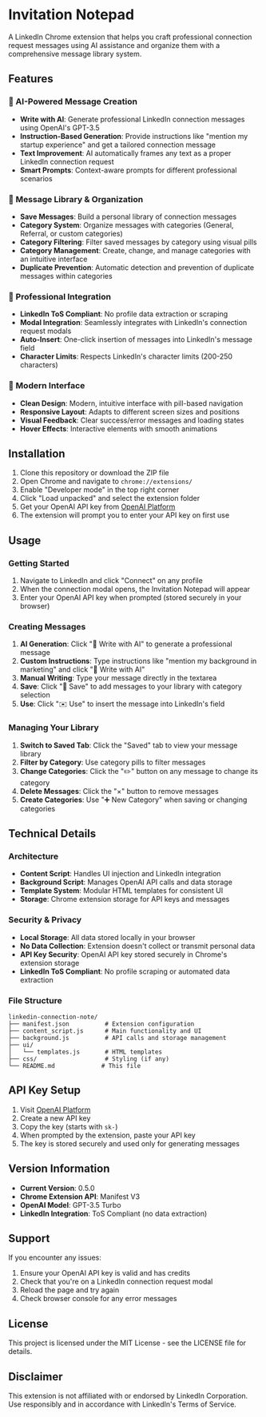 # Invitation Notepad

A LinkedIn Chrome extension that helps you craft professional connection request messages using AI assistance and organize them with a comprehensive message library system.

## Features

### 🤖 AI-Powered Message Creation
- **Write with AI**: Generate professional LinkedIn connection messages using OpenAI's GPT-3.5
- **Instruction-Based Generation**: Provide instructions like "mention my startup experience" and get a tailored connection message
- **Text Improvement**: AI automatically frames any text as a proper LinkedIn connection request
- **Smart Prompts**: Context-aware prompts for different professional scenarios

### 📁 Message Library & Organization
- **Save Messages**: Build a personal library of connection messages
- **Category System**: Organize messages with categories (General, Referral, or custom categories)
- **Category Filtering**: Filter saved messages by category using visual pills
- **Category Management**: Create, change, and manage categories with an intuitive interface
- **Duplicate Prevention**: Automatic detection and prevention of duplicate messages within categories

### 💼 Professional Integration
- **LinkedIn ToS Compliant**: No profile data extraction or scraping
- **Modal Integration**: Seamlessly integrates with LinkedIn's connection request modals
- **Auto-Insert**: One-click insertion of messages into LinkedIn's message field
- **Character Limits**: Respects LinkedIn's character limits (200-250 characters)

### 🎨 Modern Interface
- **Clean Design**: Modern, intuitive interface with pill-based navigation
- **Responsive Layout**: Adapts to different screen sizes and positions
- **Visual Feedback**: Clear success/error messages and loading states
- **Hover Effects**: Interactive elements with smooth animations

## Installation

1. Clone this repository or download the ZIP file
2. Open Chrome and navigate to `chrome://extensions/`
3. Enable "Developer mode" in the top right corner
4. Click "Load unpacked" and select the extension folder
5. Get your OpenAI API key from [OpenAI Platform](https://platform.openai.com/api-keys)
6. The extension will prompt you to enter your API key on first use

## Usage

### Getting Started
1. Navigate to LinkedIn and click "Connect" on any profile
2. When the connection modal opens, the Invitation Notepad will appear
3. Enter your OpenAI API key when prompted (stored securely in your browser)

### Creating Messages
1. **AI Generation**: Click "🤖 Write with AI" to generate a professional message
2. **Custom Instructions**: Type instructions like "mention my background in marketing" and click "🤖 Write with AI"
3. **Manual Writing**: Type your message directly in the textarea
4. **Save**: Click "💾 Save" to add messages to your library with category selection
5. **Use**: Click "✉️ Use" to insert the message into LinkedIn's field

### Managing Your Library
1. **Switch to Saved Tab**: Click the "Saved" tab to view your message library
2. **Filter by Category**: Use category pills to filter messages
3. **Change Categories**: Click the "✏️" button on any message to change its category
4. **Delete Messages**: Click the "×" button to remove messages
5. **Create Categories**: Use "➕ New Category" when saving or changing categories

## Technical Details

### Architecture
- **Content Script**: Handles UI injection and LinkedIn integration
- **Background Script**: Manages OpenAI API calls and data storage
- **Template System**: Modular HTML templates for consistent UI
- **Storage**: Chrome extension storage for API keys and messages

### Security & Privacy
- **Local Storage**: All data stored locally in your browser
- **No Data Collection**: Extension doesn't collect or transmit personal data
- **API Key Security**: OpenAI API key stored securely in Chrome's extension storage
- **LinkedIn ToS Compliant**: No profile scraping or automated data extraction

### File Structure
```
linkedin-connection-note/
├── manifest.json          # Extension configuration
├── content_script.js      # Main functionality and UI
├── background.js          # API calls and storage management
├── ui/
│   └── templates.js       # HTML templates
├── css/                   # Styling (if any)
└── README.md             # This file
```

## API Key Setup

1. Visit [OpenAI Platform](https://platform.openai.com/api-keys)
2. Create a new API key
3. Copy the key (starts with `sk-`)
4. When prompted by the extension, paste your API key
5. The key is stored securely and used only for generating messages

## Version Information

- **Current Version**: 0.5.0
- **Chrome Extension API**: Manifest V3
- **OpenAI Model**: GPT-3.5 Turbo
- **LinkedIn Integration**: ToS Compliant (no data extraction)

## Support

If you encounter any issues:
1. Ensure your OpenAI API key is valid and has credits
2. Check that you're on a LinkedIn connection request modal
3. Reload the page and try again
4. Check browser console for any error messages

## License

This project is licensed under the MIT License - see the LICENSE file for details.

## Disclaimer

This extension is not affiliated with or endorsed by LinkedIn Corporation. Use responsibly and in accordance with LinkedIn's Terms of Service.
